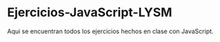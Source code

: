 # Ejercicios-JavaScript-LYSM
Aqui se encuentran todos los ejercicios hechos en clase con JavaScript.
